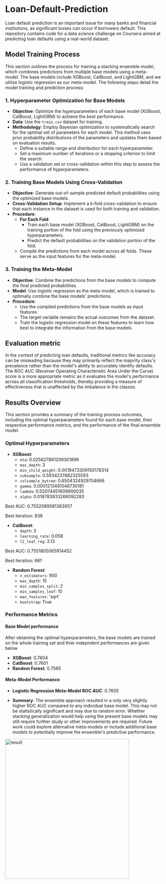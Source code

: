 # Loan-Default-Prediction

Loan default prediction is an important issue for many banks and financial institutions, as significant losses can occur if borrowers default. This repository contains code for a data science challenge on Coursera aimed at predicting loan defaults using a real-world dataset. 






## Model Training Process

This section outlines the process for training a stacking ensemble model, which combines predictions from multiple base models using a meta-model. The base models include XGBoost, CatBoost, and LightGBM, and we utilize logistic regression as our meta-model. The following steps detail the model training and prediction process:

### 1. Hyperparameter Optimization for Base Models

- **Objective**: Optimize the hyperparameters of each base model (XGBoost, CatBoost, LightGBM) to achieve the best performance.
- **Data**: Use the `train.csv` dataset for training.
- **Methodology**: Employ Bayesian optimization to systematically search for the optimal set of parameters for each model. This method uses prior probability distributions of the parameters and updates them based on evaluation results.
  - Define a suitable range and distribution for each hyperparameter.
  - Set a maximum number of iterations or a stopping criterion to limit the search.
  - Use a validation set or cross-validation within this step to assess the performance of hyperparameters.

### 2. Training Base Models Using Cross-Validation

- **Objective**: Generate out-of-sample predicted default probabilities using the optimized base models.
- **Cross-Validation Setup**: Implement a k-fold cross-validation to ensure that each instance in the dataset is used for both training and validation. 
- **Procedure**:
  - **For Each Fold**:
    - Train each base model (XGBoost, CatBoost, LightGBM) on the training portion of the fold using the previously optimized hyperparameters.
    - Predict the default probabilities on the validation portion of the fold.
  - Compile the predictions from each model across all folds. These serve as the input features for the meta-model.

### 3. Training the Meta-Model

- **Objective**: Combine the predictions from the base models to compute the final predicted probabilities.
- **Model**: Use logistic regression as the meta-model, which is trained to optimally combine the base models' predictions.
- **Procedure**:
  - Use the compiled predictions from the base models as input features.
  - The target variable remains the actual outcomes from the dataset.
  - Train the logistic regression model on these features to learn how best to integrate the information from the base models.







## Evaluation metric
In the context of predicting loan defaults, traditional metrics like accuracy can be misleading because they may primarily reflect the majority class's prevalence rather than the model's ability to accurately identify defaults. The ROC AUC (Receiver Operating Characteristic Area Under the Curve) score is a more appropriate metric as it evaluates the model's performance across all classification thresholds, thereby providing a measure of effectiveness that is unaffected by the imbalance in the classes. 

<!-- Also, correctly identifying potential defaulters is crucial because failures to do so can lead to significant financial losses. Thus, the recall(true positive rate) is another important metric that we would like to optimize. -->



## Results Overview

This section provides a summary of the training process outcomes, including the optimal hyperparameters found for each base model, their respective performance metrics, and the performance of the final ensemble model.

### Optimal Hyperparameters

- **XGBoost**:
  - `eta`: 0.025827861209301896
  - `max_depth`: 3
  - `min_child_weight`: 0.0019473309150178314
  - `subsample`: 0.5934237482325593
  - `colsample_bytree`: 0.6504324929704666
  - `gamma`: 0.0001213481048730181
  - `lambda`: 0.02074451609900035
  - `alpha`: 0.018783933266092283
  
Best AUC:  0.7552089581383957

Best iteration:  836


- **CatBoost**:
  - `depth`: 3
  - `learning_rate`: 0.058
  - `l2_leaf_reg`: 3.13

Best AUC:  0.7551805065914452

Best iteration:  661

- **Random Forest**:
  - `n_estimators`: 900
  - `max_depth`: 15
  - `min_samples_split`: 2
  - `min_samples_leaf`: 10
  - `max_features`: 'sqrt'
  - `bootstrap`: True

### Performance Metrics

#### Base Model performance

After obtaining the optimal hyperparameters, the base models are trained on the whole training set and thier indepndent performances are given below

- **XGBoost**: 0.7604
- **CatBoost**: 0.7601
- **Random Forest**: 0.7565

#### Meta-Model Performance

- **Logistic Regression Meta-Model ROC AUC**: 0.7605

- **Summary**: The ensemble approach resulted in a only very slightly higher ROC AUC compared to any individual base model. This may not be statistically significant and may due to random error. Whether stacking generalization would help using the present base models may still require further study or other improvements are required. Future work could explore alternative meta-models or include additional base models to potentially improve the ensemble's predictive performance.

<img src="./result.png" width="400" height="450" alt="result">

